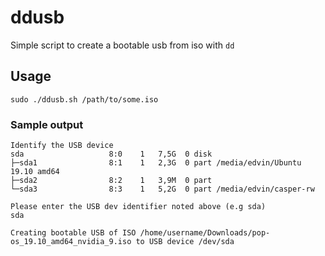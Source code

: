 # ddusb

Simple script to create a bootable usb from iso with `dd`

## Usage

```shell
sudo ./ddusb.sh /path/to/some.iso
```

### Sample output

```shell
Identify the USB device
sda                   8:0    1   7,5G  0 disk
├─sda1                8:1    1   2,3G  0 part /media/edvin/Ubuntu 19.10 amd64
├─sda2                8:2    1   3,9M  0 part
└─sda3                8:3    1   5,2G  0 part /media/edvin/casper-rw

Please enter the USB dev identifier noted above (e.g sda)
sda

Creating bootable USB of ISO /home/username/Downloads/pop-os_19.10_amd64_nvidia_9.iso to USB device /dev/sda
```
